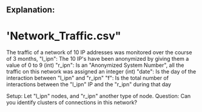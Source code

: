 ## Explanation:

# 'Network_Traffic.csv"
The traffic of a network of 10 IP addresses was monitored over the course of 3 months,
"l_ipn": The 10 IP's have been anonymized by giving them a value of 0 to 9 (int)
"r_ipn": Is an "Anonymized System Number", all the traffic on this network was assigned an integer (int)
"date": Is the day of the interaction between "l_ipn" and "r_ipn"
"f": Is the total number of interactions between the "l_ipn" IP and the "r_ipn" during that day



Setup: Let "l_ipn" nodes, and "r_ipn" another type of node.
Question: Can you identify clusters of connections in this network?
